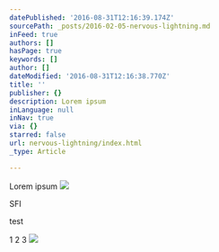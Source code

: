 ```yaml
---
datePublished: '2016-08-31T12:16:39.174Z'
sourcePath: _posts/2016-02-05-nervous-lightning.md
inFeed: true
authors: []
hasPage: true
keywords: []
author: []
dateModified: '2016-08-31T12:16:38.770Z'
title: ''
publisher: {}
description: Lorem ipsum
inLanguage: null
inNav: true
via: {}
starred: false
url: nervous-lightning/index.html
_type: Article

---
```

Lorem ipsum
![](https://s3-us-west-2.amazonaws.com/the-grid-img/p/4b50d1f0ebf892559feec6fc85e065aff0e0341c.jpg)

SFI

test

1 2 3
![](https://s3-us-west-2.amazonaws.com/the-grid-img/p/5b3270575d3fa4d2fe5105cad6c796e2cf6d499e.jpg)